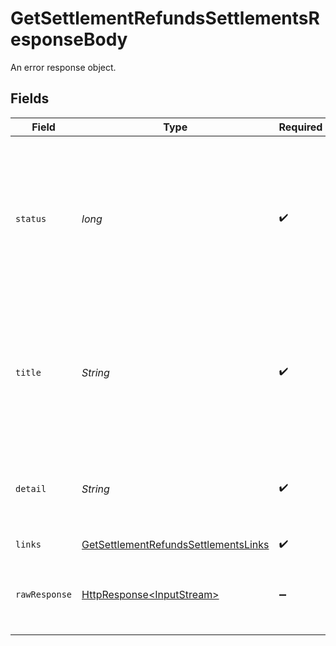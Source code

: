 # GetSettlementRefundsSettlementsResponseBody

An error response object.


## Fields

| Field                                                                                                                          | Type                                                                                                                           | Required                                                                                                                       | Description                                                                                                                    | Example                                                                                                                        |
| ------------------------------------------------------------------------------------------------------------------------------ | ------------------------------------------------------------------------------------------------------------------------------ | ------------------------------------------------------------------------------------------------------------------------------ | ------------------------------------------------------------------------------------------------------------------------------ | ------------------------------------------------------------------------------------------------------------------------------ |
| `status`                                                                                                                       | *long*                                                                                                                         | :heavy_check_mark:                                                                                                             | The status code of the error message. This is always the same code as the status code of the HTTP message itself.              | 404                                                                                                                            |
| `title`                                                                                                                        | *String*                                                                                                                       | :heavy_check_mark:                                                                                                             | The HTTP reason phrase of the error. For example, for a `404` error, the `title` will be `Not Found`.                          | Not Found                                                                                                                      |
| `detail`                                                                                                                       | *String*                                                                                                                       | :heavy_check_mark:                                                                                                             | A detailed human-readable description of the error that occurred.                                                              | The resource does not exist                                                                                                    |
| `links`                                                                                                                        | [GetSettlementRefundsSettlementsLinks](../../models/errors/GetSettlementRefundsSettlementsLinks.md)                            | :heavy_check_mark:                                                                                                             | N/A                                                                                                                            |                                                                                                                                |
| `rawResponse`                                                                                                                  | [HttpResponse\<InputStream>](https://docs.oracle.com/en/java/javase/11/docs/api/java.net.http/java/net/http/HttpResponse.html) | :heavy_minus_sign:                                                                                                             | Raw HTTP response; suitable for custom response parsing                                                                        |                                                                                                                                |